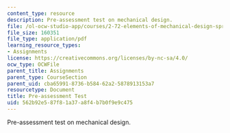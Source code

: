 ```yaml
---
content_type: resource
description: Pre-assessment test on mechanical design.
file: /ol-ocw-studio-app/courses/2-72-elements-of-mechanical-design-spring-2009/562b92e587f81a37a8f4b7b0f9e9c475_MIT2_72s09_res01.pdf
file_size: 160351
file_type: application/pdf
learning_resource_types:
- Assignments
license: https://creativecommons.org/licenses/by-nc-sa/4.0/
ocw_type: OCWFile
parent_title: Assignments
parent_type: CourseSection
parent_uid: cba65991-8736-b584-62a2-5878913153a7
resourcetype: Document
title: Pre-assessment Test
uid: 562b92e5-87f8-1a37-a8f4-b7b0f9e9c475
---
```

Pre-assessment test on mechanical design.